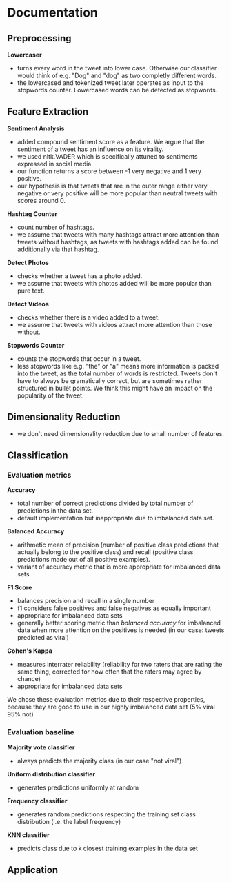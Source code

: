 # Documentation

## Preprocessing
**Lowercaser**
- turns every word in the tweet into lower case. Otherwise our classifier would think of e.g. "Dog" and "dog" as two completly different words.
- the lowercased and tokenized tweet later operates as input to the stopwords counter. Lowercased words can be detected as stopwords.

## Feature Extraction
**Sentiment Analysis**
- added compound sentiment score as a feature. We argue that the sentiment of a tweet has an influence on its virality. 
- we used nltk.VADER which is specifically attuned to sentiments expressed in social media.
- our function returns a score between -1 very negative and 1 very positive.
- our hypothesis is that tweets that are in the outer range either very negative or very positive will be more popular than neutral tweets with scores around 0.

**Hashtag Counter**
- count number of hashtags.
- we assume that tweets with many hashtags attract more attention than tweets without hashtags, as tweets with hashtags added can be found additionally via that hashtag.

**Detect Photos**
- checks whether a tweet has a photo added.
- we assume that tweets with photos added will be more popular than pure text.

**Detect Videos**
- checks whether there is a video added to a tweet.
- we assume that tweets with videos attract more attention than those without.

**Stopwords Counter**
- counts the stopwords that occur in a tweet.
- less stopwords like e.g. "the" or "a" means more information is packed into the tweet, as the total number of words is restricted. Tweets don't have to always be gramatically correct, but are sometimes rather structured in bullet points. We think this might have an impact on the popularity of the tweet.

## Dimensionality Reduction
- we don't need dimensionality reduction due to small number of features.

## Classification

### Evaluation metrics
**Accuracy**
- total number of correct predictions divided by total number of predictions in the data set.
- default implementation but inappropriate due to imbalanced data set.

**Balanced Accuracy**
- arithmetic mean of precision (number of positive class predictions that actually belong to the positive class) and recall (positive class predictions made out of all positive examples).
- variant of accuracy metric that is more appropriate for imbalanced data sets.

**F1 Score**
- balances precision and recall in a single number
- f1 considers false positives and false negatives as equally important
- appropriate for imbalanced data sets
- generally better scoring metric than *balanced accuracy* for imbalanced data when more attention on the positives is needed (in our case: tweets predicted as viral)

**Cohen's Kappa**
- measures interrater reliability (reliability for two raters that are rating the same thing, corrected for how often that the raters may agree by chance)
- appropriate for imbalanced data sets

We chose these evaluation metrics due to their respective properties, because they are good to use in our highly imbalanced data set (5% viral 95% not)

### Evaluation baseline
**Majority vote classifier**
- always predicts the majority class (in our case "not viral")

**Uniform distribution classifier**
- generates predictions uniformly at random

**Frequency classifier**
- generates random predictions respecting the training set class distribution (i.e. the label frequency)

**KNN classifier**
- predicts class due to k closest training examples in the data set

## Application
